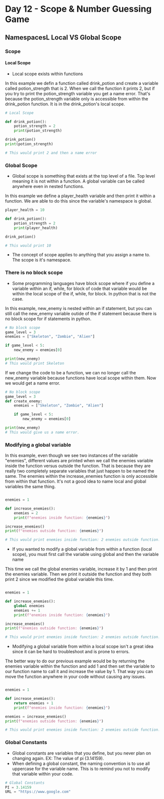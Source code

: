 # Day 12 - Scope & Number Guessing Game

## NamespacesL Local VS Global Scope
### Scope

#### Local Scope
- Local scope exists within functions

In this example we defin a function called drink_potion and create a variable called potion_strength that is 2. When we call the function it prints 2, but if you try to print the potion_strength variable you get a name error. That's because the potion_strength variable only is accessible from within the drink_potion function. It is in the drink_potion's local scope.
```python
# Local Scope

def drink_potion():
    potion_strength = 2
    print(potion_strength)

drink_potion()
print(potion_strength)

# This would print 2 and then a name error
```
### Global Scope
- Global scope is something that exists at the top level of a file. Top level meaning it is not within a function. A global variable can be called anywhere even in nested functions.

In this example we define a player_health variable and then print it within a function. We are able to do this since the variable's namespace is global.
```python
player_health = 10

def drink_potion():
    potion_strength = 2
    print(player_health)

drink_potion()

# This would print 10
```
- The concept of scope applies to anything that you assign a name to. The scope is it's namespace. 

### There is no block scope
- Some programming languages have block scope where if you define a variable within an if, while, for block of code that variable would be within the local scope of the if, while, for block. In python that is not the case.

In this example, new_enemy is nested within an if statement, but you can still call the new_enemy variable outide of the if statement because there is no block scope for if statements in python.
```python
# No block scope
game_level = 3
enemies = ["Skeleton", "Zombie", "Alien"]

if game_level < 5:
    new_enemy = enemies[0]

print(new_enemy)
# This would print Skeleton
```
If we change the code to be a function, we can no longer call the new_enemy variable because functions have local scope within them. Now we would get a name error.
```python
# No block scope
game_level = 3
def create_enemy:
    enemies = ["Skeleton", "Zombie", "Alien"]

    if game_level < 5:
        new_enemy = enemies[0]

print(new_enemy)
# This would give us a name error.
```
### Modifying a global variable

In this example, even though we see two instances of the variable "enemies", different values are printed when we call the enemies variable inside the function versus outside the function. That is because they are really two completely separate variables that just happen to be named the same. The enemies within the increase_enemies function is only accessible from within that function. It's not a good idea to name local and global variables the same thing.
```python

enemies = 1

def increase_enemies():
    enemies = 2
    print(f"enemies inside function: {enemies}")

increase_enemies()
print(f"enemies outside function: {enemies}")

# This would print enemies inside function: 2 enemies outside function: 1
```
- If you wanted to modify a global variable from within a function (local scope), you must first call the variable using global and then the variable name

This time we call the global enemies variable, increase it by 1 and then print the enemies variable. Then we print it outside the function and they both print 2 since we modified the global variable this time.
```python

enemies = 1

def increase_enemies():
    global enemies
    enemies += 1
    print(f"enemies inside function: {enemies}")

increase_enemies()
print(f"enemies outside function: {enemies}")

# This would print enemies inside function: 2 enemies outside function: 2 
```
- Modifying a global variable from within a local scope isn't a great idea since it can be hard to troubleshoot and is prone to errors.

The better way to do our previous example would be by returning the enemies variable within the function and add 1 and then set the variable to our function name to call it and increase the value by 1. That way you can move the function anywhere in your code without causing any issues.
```python

enemies = 1

def increase_enemies():
    return enemies + 1
    print(f"enemies inside function: {enemies}")

enemies = increase_enemies()
print(f"enemies outside function: {enemies}")

# This would print enemies inside function: 2 enemies outside function: 2 
```

### Global Constants
- Global constants are variables that you define, but you never plan on changing again. EX: The value of pi (3.14159).
- When defining a global constant, the naming convention is to use all uppercase for the variable name. This is to remind you not to modify that variable within your code.

```python
# Global Constants
PI = 3.14159
URL = "https://www.google.com"
```
